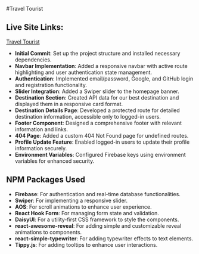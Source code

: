 #Travel Tourist

## Live Site Links:
[Travel Tourist]()

- **Initial Commit**: Set up the project structure and installed necessary dependencies.
- **Navbar Implementation**: Added a responsive navbar with active route highlighting and user authentication state management.
- **Authentication**: Implemented email/password, Google, and GitHub login and registration functionality.
- **Slider Integration**: Added a Swiper slider to the homepage banner.
- **Destination Section**: Created API data for our best destination and displayed them in a responsive card format.
- **Destination Details Page**: Developed a protected route for detailed destination information, accessible only to logged-in users.
- **Footer Component**: Designed a comprehensive footer with relevant information and links.
- **404 Page**: Added a custom 404 Not Found page for undefined routes.
- **Profile Update Feature**: Enabled logged-in users to update their profile information securely.
- **Environment Variables**: Configured Firebase keys using environment variables for enhanced security.

## NPM Packages Used

- **Firebase**: For authentication and real-time database functionalities.
- **Swiper**: For implementing a responsive slider.
- **AOS**: For scroll animations to enhance user experience.
- **React Hook Form**: For managing form state and validation.
- **DaisyUI**: For a utility-first CSS framework to style the components.
- **react-awesome-reveal**: For adding simple and customizable reveal animations to components.
- **react-simple-typewriter**: For adding typewriter effects to text elements.
- **Tippy.js**: For adding tooltips to enhance user interactions.
